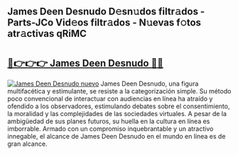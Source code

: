 ## James Deen Desnudo D𝚎sn𝚞dos filtr𝚊dos - Parts-JCo Vid𝚎os filtr𝚊dos - N𝚞evas f𝚘tos atr𝚊ctivas qRiMC

# <h2><a href="http://mb48tyy.tromn.icu/?c=James+Deen+Desnudo">🔗👉👉👉 James Deen Desnudo 🔗🔗</a></h2>

[![James Deen Desnudo nuevo](https://i.imgur.com/pEAQMta.gif)](http://mb48tyy.tromn.icu/?c=James+Deen+Desnudo)
James Deen Desnudo, una figura multifacética y estimulante, se resiste a la categorización simple. Su método poco convencional de interactuar con audiencias en línea ha atraído y ofendido a los observadores, estimulando debates sobre el consentimiento, la moralidad y las complejidades de las sociedades virtuales. A pesar de la ambigüedad de sus planes futuros, su huella en la cultura en línea es imborrable. Armado con un compromiso inquebrantable y un atractivo innegable, el alcance de James Deen Desnudo en el mundo en línea es de gran alcance.

